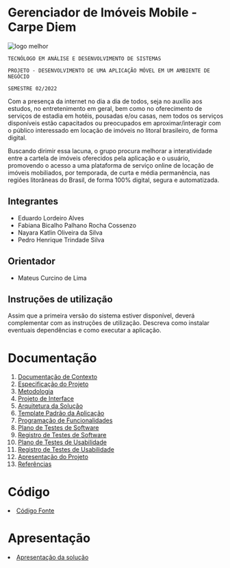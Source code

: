 # Gerenciador de Imóveis Mobile - Carpe Diem

![logo melhor](https://user-images.githubusercontent.com/91228798/187469032-9f316ffe-b3ef-43c6-9f3d-c93063215607.png)


`TECNÓLOGO EM ANÁLISE E DESENVOLVIMENTO DE SISTEMAS`

`PROJETO - DESENVOLVIMENTO DE UMA APLICAÇÃO MÓVEL EM UM AMBIENTE DE NEGÓCIO`

`SEMESTRE 02/2022`


Com a presença da internet no dia a dia de todos, seja no auxílio aos estudos, no entretenimento em geral, bem como no oferecimento de serviços de estadia em hotéis, pousadas e/ou casas, nem todos os serviços disponíveis estão capacitados ou preocupados em aproximar/interagir com o público interessado em locação de imóveis no litoral brasileiro, de forma digital.

Buscando dirimir essa lacuna, o grupo procura melhorar a interatividade entre a cartela de imóveis oferecidos pela aplicação e o usuário, promovendo o acesso a uma plataforma de serviço online de locação de imóveis mobiliados, por temporada, de curta e média permanência, nas regiões litorâneas do Brasil, de forma 100% digital, segura e automatizada.


## Integrantes

 
* Eduardo Lordeiro Alves
* Fabiana Bicalho Palhano Rocha Cossenzo
* Nayara Katlin Oliveira da Silva
* Pedro Henrique Trindade Silva 


## Orientador


* Mateus Curcino de Lima


## Instruções de utilização

Assim que a primeira versão do sistema estiver disponível, deverá complementar com as instruções de utilização. Descreva como instalar eventuais dependências e como executar a aplicação.

# Documentação

<ol>
<li><a href="docs/01-Documentação de Contexto.md"> Documentação de Contexto</a></li>
<li><a href="docs/02-Especificação do Projeto.md"> Especificação do Projeto</a></li>
<li><a href="docs/03-Metodologia.md"> Metodologia</a></li>
<li><a href="docs/04-Projeto de Interface.md"> Projeto de Interface</a></li>
<li><a href="docs/05-Arquitetura da Solução.md"> Arquitetura da Solução</a></li>
<li><a href="docs/06-Template Padrão da Aplicação.md"> Template Padrão da Aplicação</a></li>
<li><a href="docs/07-Programação de Funcionalidades.md"> Programação de Funcionalidades</a></li>
<li><a href="docs/08-Plano de Testes de Software.md"> Plano de Testes de Software</a></li>
<li><a href="docs/09-Registro de Testes de Software.md"> Registro de Testes de Software</a></li>
<li><a href="docs/10-Plano de Testes de Usabilidade.md"> Plano de Testes de Usabilidade</a></li>
<li><a href="docs/11-Registro de Testes de Usabilidade.md"> Registro de Testes de Usabilidade</a></li>
<li><a href="docs/12-Apresentação do Projeto.md"> Apresentação do Projeto</a></li>
<li><a href="docs/13-Referências.md"> Referências</a></li>
</ol>

# Código

<li><a href="src/README.md"> Código Fonte</a></li>

# Apresentação

<li><a href="presentation/README.md"> Apresentação da solução</a></li>
